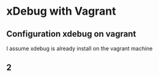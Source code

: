# xDebug with Vagrant

## Configuration xdebug on vagrant
I assume xdebug is already install on the vagrant machine

## 2
